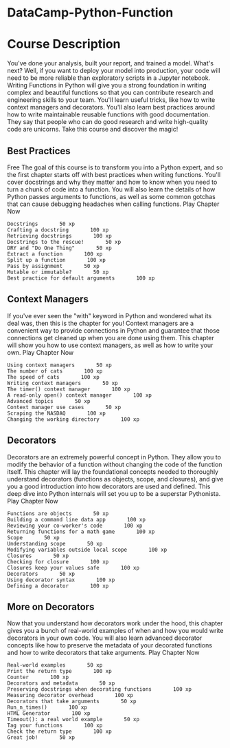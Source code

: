 # DataCamp-Python-Function


# Course Description

You've done your analysis, built your report, and trained a model. What's next? Well, if you want to deploy your model into production, your code will need to be more reliable than exploratory scripts in a Jupyter notebook. Writing Functions in Python will give you a strong foundation in writing complex and beautiful functions so that you can contribute research and engineering skills to your team. You'll learn useful tricks, like how to write context managers and decorators. You'll also learn best practices around how to write maintainable reusable functions with good documentation. They say that people who can do good research and write high-quality code are unicorns. Take this course and discover the magic!


##  Best Practices
Free
The goal of this course is to transform you into a Python expert, and so the first chapter starts off with best practices when writing functions. You'll cover docstrings and why they matter and how to know when you need to turn a chunk of code into a function. You will also learn the details of how Python passes arguments to functions, as well as some common gotchas that can cause debugging headaches when calling functions.
Play Chapter Now

    Docstrings       50 xp
    Crafting a docstring       100 xp
    Retrieving docstrings       100 xp
    Docstrings to the rescue!       50 xp
    DRY and "Do One Thing"       50 xp
    Extract a function       100 xp
    Split up a function       100 xp
    Pass by assignment       50 xp
    Mutable or immutable?       50 xp
    Best practice for default arguments       100 xp


##  Context Managers
If you've ever seen the "with" keyword in Python and wondered what its deal was, then this is the chapter for you! Context managers are a convenient way to provide connections in Python and guarantee that those connections get cleaned up when you are done using them. This chapter will show you how to use context managers, as well as how to write your own.
Play Chapter Now

    Using context managers       50 xp
    The number of cats       100 xp
    The speed of cats       100 xp
    Writing context managers       50 xp
    The timer() context manager       100 xp
    A read-only open() context manager       100 xp
    Advanced topics       50 xp
    Context manager use cases       50 xp
    Scraping the NASDAQ       100 xp
    Changing the working directory       100 xp


##  Decorators
Decorators are an extremely powerful concept in Python. They allow you to modify the behavior of a function without changing the code of the function itself. This chapter will lay the foundational concepts needed to thoroughly understand decorators (functions as objects, scope, and closures), and give you a good introduction into how decorators are used and defined. This deep dive into Python internals will set you up to be a superstar Pythonista.
Play Chapter Now

    Functions are objects       50 xp
    Building a command line data app       100 xp
    Reviewing your co-worker's code       100 xp
    Returning functions for a math game       100 xp
    Scope       50 xp
    Understanding scope       50 xp
    Modifying variables outside local scope       100 xp
    Closures       50 xp
    Checking for closure       100 xp
    Closures keep your values safe       100 xp
    Decorators       50 xp
    Using decorator syntax       100 xp
    Defining a decorator       100 xp


##  More on Decorators
Now that you understand how decorators work under the hood, this chapter gives you a bunch of real-world examples of when and how you would write decorators in your own code. You will also learn advanced decorator concepts like how to preserve the metadata of your decorated functions and how to write decorators that take arguments.
Play Chapter Now

    Real-world examples       50 xp
    Print the return type       100 xp
    Counter       100 xp
    Decorators and metadata       50 xp
    Preserving docstrings when decorating functions       100 xp
    Measuring decorator overhead       100 xp
    Decorators that take arguments       50 xp
    Run_n_times()       100 xp
    HTML Generator       100 xp
    Timeout(): a real world example       50 xp
    Tag your functions       100 xp
    Check the return type       100 xp
    Great job!       50 xp
